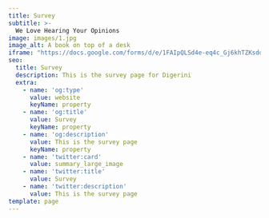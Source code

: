 ```yaml
---
title: Survey
subtitle: >-
  We Love Hearing Your Opinions
image: images/1.jpg
image_alt: A book on top of a desk
iframe: "https://docs.google.com/forms/d/e/1FAIpQLSd4e-eq4c_Gj6khTZKsdoQDULyjdf5iSqDjmCYNf4YqvP2okQ/viewform?embedded=true"
seo:
  title: Survey
  description: This is the survey page for Digerini
  extra:
    - name: 'og:type'
      value: website
      keyName: property
    - name: 'og:title'
      value: Survey
      keyName: property
    - name: 'og:description'
      value: This is the survey page
      keyName: property
    - name: 'twitter:card'
      value: summary_large_image
    - name: 'twitter:title'
      value: Survey
    - name: 'twitter:description'
      value: This is the survey page
template: page
---
```

